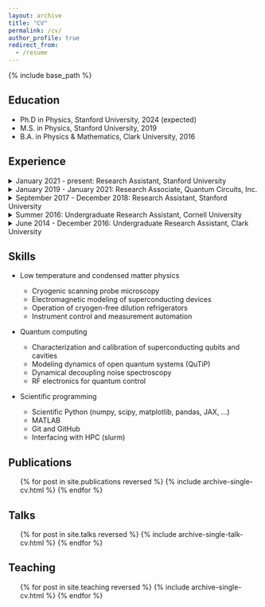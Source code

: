 ```yaml
---
layout: archive
title: "CV"
permalink: /cv/
author_profile: true
redirect_from:
  - /resume
---
```


{% include base_path %}

Education
---------
* Ph.D in Physics, Stanford University, 2024 (expected)
* M.S. in Physics, Stanford University, 2019
* B.A. in Physics & Mathematics, Clark University, 2016

Experience
----------
<details>
<summary>January 2021 - present: Research Assistant, Stanford University</summary>

* Department of Physics, Stanford University, Stanford, CA
* Measurements and modeling of the local magnetic response and proximity effects in two-dimensional superconductors.
* Advisor: Kam Moler
</details>

<details>
<summary>January 2019 - January 2021: Research Associate, Quantum Circuits, Inc.</summary>

* Quantum Circuits, Inc. (QCI), New Haven, CT
* Characterization and modeling of superconducting devices for quantum information processing using qubits encoded in microwave cavities.
* Supervisors: Harvey Moseley, Rob Schoelkopf
</details>

<details>
<summary>September 2017 - December 2018: Research Assistant, Stanford University</summary>

* Department of Physics, Stanford University, Stanford, CA
* Construction and optimization of a cryogen-free variable temperature scanning SQUID microscope; implemented digital flux feedback for SQUID readout using FPGAs.
* Advisor: Kam Moler
</details>

<details>
<summary>Summer 2016: Undergraduate Research Assistant, Cornell University</summary>

* Cornell Center for Materials Research, Cornell University, Ithaca, NY
* RF measurement and micromagnetic modeling of magnetic heterostructures for spintronics.
* Advisor: Dan Ralph
</details>

<details>
<summary>June 2014 - December 2016: Undergraduate Research Assistant, Clark University</summary>

* Department of Physics, Clark University, Worcester, MA
* Measurements of the RF penetration depth in unconventional superconductors at high magnetic fields.
* Advisor: Charles Agosta
</details>

Skills
------
* Low temperature and condensed matter physics
  * Cryogenic scanning probe microscopy
  * Electromagnetic modeling of superconducting devices
  * Operation of cryogen-free dilution refrigerators
  * Instrument control and measurement automation

* Quantum computing
  * Characterization and calibration of superconducting qubits and cavities
  * Modeling dynamics of open quantum systems (QuTiP)
  * Dynamical decoupling noise spectroscopy
  * RF electronics for quantum control

* Scientific programming
  * Scientific Python (numpy, scipy, matplotlib, pandas, JAX, ...)
  * MATLAB
  * Git and GitHub
  * Interfacing with HPC (slurm)

Publications
------------
  <ol reversed>{% for post in site.publications reversed %}
    {% include archive-single-cv.html %}
  {% endfor %}</ol>
  
Talks
-----
  <ol reversed>{% for post in site.talks reversed %}
    {% include archive-single-talk-cv.html %}
  {% endfor %}</ol>
  
Teaching
--------
  <ul>{% for post in site.teaching reversed %}
    {% include archive-single-cv.html %}
  {% endfor %}</ul>
